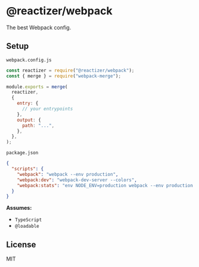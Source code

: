 # @reactizer/webpack

The best Webpack config.

## Setup

`webpack.config.js`

```js
const reactizer = require("@reactizer/webpack");
const { merge } = require("webpack-merge");

module.exports = merge(
  reactizer,
  {
    entry: {
      // your entrypoints
    },
    output: {
      path: "...",
    },
  },
);
```

`package.json`

```json
{
  "scripts": {
    "webpack": "webpack --env production",
    "webpack:dev": "webpack-dev-server --colors",
    "webpack:stats": "env NODE_ENV=production webpack --env production --json > stats.json"
  }
}
```

**Assumes:**
* `TypeScript`
* `@loadable`

## License

MIT
